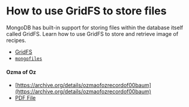 # How to use GridFS to store files

MongoDB has built-in support for storing files within the database itself called GridFS. Learn how to use GridFS to store and retrieve image of recipes.

- [GridFS](https://docs.mongodb.com/manual/core/gridfs/index.html)
- [`mongofiles`](https://docs.mongodb.com/manual/reference/program/mongofiles/index.html)

#### Ozma of Oz

- [https://archive.org/details/ozmaofozrecordof00baum](https://archive.org/details/ozmaofozrecordof00baum)
- [PDF File](https://archive.org/download/ozmaofozrecordof00baum/ozmaofozrecordof00baum.pdf)
